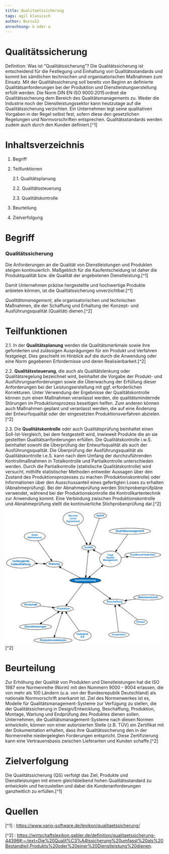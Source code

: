 ```yaml
---
title: Qualitaetssicherung
tags: agil klassisch
author: Burcu12
anrechnung: k oder a
---
```


# Qualitätssicherung
Definition: Was ist "Qualitätssicherung"?
Die Qualitätssicherung ist entscheidend für die Festlegung und Einhaltung von Qualitätsstandards und kommt bei sämtlichen technischen und organisatorischen Maßnahmen zum Einsatz. Mit der Qualitätssicherung soll bereits von Beginn an definierte Qualitätsanforderungen bei der Produktion und Dienstleistungserstellung erfüllt werden. Die Norm DIN EN ISO 9000:2015 ordnet die Qualitätssicherung dem Bereich des Qualitätsmanagements zu.
Weder die Industrie noch der Dienstleistungssektor kann heutzutage auf die Qualitätssicherung verzichten.
Ein Unternehmen legt seine qualitativen Vorgaben in der Regel selbst fest, sofern diese den gesetzlichen Regelungen und Normvorschriften entsprechen. Qualitätsstandards werden zudem auch durch den Kunden definiert.[^1]

# Inhaltsverzeichnis

1. Begriff
2. Teilfunktionen
    
     2.1. Qualitätsplanung
     
     2.2. Qualitätssteuerung
     
     2.3. Qualitätskontrolle
3. Beurteilung 
4. Zielverfolgung


# Begriff

### Qualitätssicherung
Die Anforderungen an die Qualität von Dienstleistungen und Produkten steigen kontinuierlich. Maßgeblich für die Kaufentscheidung ist daher die Produktqualität bzw. die Qualität der angebotenen Dienstleistung.[^1]

Damit Unternehmen präzise hergestellte und hochwertige Produkte anbieten können, ist die Qualitätssicherung unverzichtbar.[^1]

*Qualitätsmanagement*, alle organisatorischen und technischen Maßnahmen, die der Schaffung und Erhaltung der Konzept- und Ausführungsqualität (Qualität) dienen.[^2]


# Teilfunktionen

2.1. In der **Qualitätsplanung** werden die Qualitätsmerkmale sowie ihre geforderten und zulässigen Ausprägungen für ein Produkt und Verfahren festgelegt. Dies geschieht im Hinblick auf die durch die Anwendung oder eine Norm gegebenen Erfordernisse und deren Realisierbarkeit.[^2]

2.2. **Qualitätssteuerung**, die auch als Qualitätslenkung oder Qualitätsregelung bezeichnet wird, beinhaltet die Vorgabe der Produkt- und Ausführungsanforderungen sowie die Überwachung der Erfüllung dieser Anforderungen bei der Leistungserstellung mit ggf. erforderlichen Korrekturen. Unter Verwendung der Ergebnisse der Qualitätskontrolle können zum einen Maßnahmen veranlasst werden, die qualitätsmindernde Störungen im Produktionsprozess beseitigen helfen. Zum anderen können auch Maßnahmen geplant und veranlasst werden, die auf eine Änderung der Entwurfsqualität oder der eingesetzten Produktionsverfahren abzielen.[^2]

2.3. Die **Qualitätskontrolle** oder auch Qualitätsprüfung beinhaltet einen Soll-Ist-Vergleich, bei dem festgestellt wird, inwieweit Produkte die an sie gestellten Qualitätsanforderungen erfüllen. Die Qualitätskontrolle i.w.S. beinhaltet sowohl die Überprüfung der Entwurfsqualität als auch der Ausführungsqualität. Die Überprüfung der Ausführungsqualität als Qualitätskontrolle i.e.S. kann nach dem Umfang der durchzuführenden Kontrollmaßnahmen in Totalkontrolle und Partialkontrolle unterschieden werden. Durch die Partialkontrolle (statistische Qualitätskontrolle) wird versucht, mithilfe statistischer Methoden entweder Aussagen über den Zustand des Produktionsprozesses zu machen (Produktionskontrolle) oder Informationen über den Ausschussanteil eines gefertigten Loses zu erhalten (Abnahmeprüfung). Bei der Abnahmeprüfung werden Stichprobenprüfpläne verwendet, während bei der Produktionskontrolle die Kontrollkartentechnik zur Anwendung kommt. Eine Verbindung zwischen Produktionskontrolle und Abnahmeprüfung stellt die kontinuierliche Stichprobenprüfung dar.[^2]

![bild](Qualitaetssicherung/qualitaetssicherung-44396.jpg.png) 
[^2]

# Beurteilung

Zur Erhöhung der Qualität von Produkten und Dienstleistungen hat die ISO 1987 eine Normenreihe (Norm) mit den Nummern 9000 - 9004 erlassen, die von mehr als 100 Ländern (u.a. von der Bundesrepublik Deutschland) als nationale Normvorschrift anerkannt ist. Ziel des Normenwerkes ist es, Modelle für Qualitätsmanagement-Systeme zur Verfügung zu stellen, die der Qualitätssicherung in Design/Entwicklung, Beschaffung, Produktion, Montage, Wartung und Endprüfung des Produktes dienen sollen. Unternehmen, die Qualitätsmanagement-Systeme nach diesen Normen entwickeln, können von einer autorisierten Stelle (z.B. TÜV) ein Zertifikat mit der Dokumentation erhalten, dass ihre Qualitätssicherung den in der Normenreihe niedergelegten Forderungen entspricht. Diese Zertifizierung kann eine Vertrauensbasis zwischen Lieferanten und Kunden schaffe.[^2]

# Zielverfolgung

Die Qualitätssicherung (QS) verfolgt das Ziel, Produkte und Dienstleistungen mit einem gleichbleibend hohen Qualitätsstandard zu entwickeln und herzustellen und dabei die Kundenanforderungen ganzheitlich zu erfüllen.[^1]

# Quellen

[^1] : https://www.vario-software.de/lexikon/qualitaetssicherung/

[^2] : https://wirtschaftslexikon.gabler.de/definition/qualitaetssicherung-44396#:~:text=Die%20Qualit%C3%A4tssicherung%20umfasst%20als%20Bestandteil,Produkts%20oder%20einer%20Dienstleistung%20dienen.
